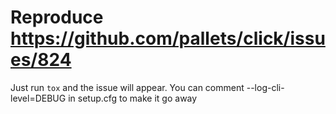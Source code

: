 # Reproduce https://github.com/pallets/click/issues/824

Just run `tox` and the issue will appear. You can comment
--log-cli-level=DEBUG in setup.cfg to make it go away
